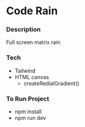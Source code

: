 
# Code Rain

### Description
Full screen matrix rain

### Tech
* Tailwind
* HTML canvas
  - createRedialGradient()

### To Run Project
* npm install
* npm run dev
